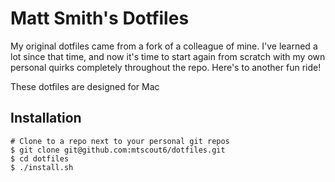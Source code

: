 # Matt Smith's Dotfiles

My original dotfiles came from a fork of a colleague of mine. I've learned a
lot since that time, and now it's time to start again from scratch with my own
personal quirks completely throughout the repo. Here's to another fun ride!

These dotfiles are designed for Mac

## Installation

```
# Clone to a repo next to your personal git repos
$ git clone git@github.com:mtscout6/dotfiles.git
$ cd dotfiles
$ ./install.sh
```
